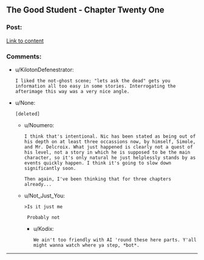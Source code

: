 ## The Good Student - Chapter Twenty One

### Post:

[Link to content](https://royalroadl.com/fiction/10286/the-good-student/chapter/144657/chapter-twenty-one)

### Comments:

- u/KilotonDefenestrator:
  ```
  I liked the not-ghost scene; "lets ask the dead" gets you information all too easy in some stories. Interrogating the afterimage this way was a very nice angle.
  ```

- u/None:
  ```
  [deleted]
  ```

  - u/Noumero:
    ```
    I think that's intentional. Nic has been stated as being out of his depth on at least three occassions now, by himself, Simole, and Mr. Delcroix. What just happened is clearly not a quest of his level, not a story in which he is supposed to be the main character, so it's only natural he just helplessly stands by as events quickly happen. I think it's going to slow down significantly soon.

    Then again, I've been thinking that for three chapters already...
    ```

  - u/Not_Just_You:
    ```
    >Is it just me

     Probably not
    ```

    - u/Kodix:
      ```
      We ain't too friendly with AI 'round these here parts. Y'all might wanna watch where ya step, *bot*.
      ```

---

